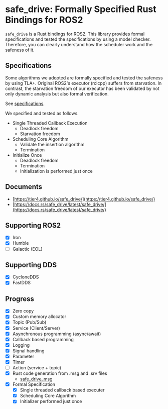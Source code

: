 # safe_drive: Formally Specified Rust Bindings for ROS2

`safe_drive` is a Rust bindings for ROS2.
This library provides formal specifications and tested the specifications by using a model checker.
Therefore, you can clearly understand how the scheduler work and the safeness of it.

## Specifications

Some algorithms we adopted are formally specified and tested the safeness by using TLA+.
Original ROS2's executor (rclcpp) suffers from starvation.
In contrast, the starvation freedom of our executor has been validated by not only dynamic analysis but also
formal verification.

See [specifications](https://github.com/tier4/safe_drive/tree/main/specifications).

We specified and tested as follows.

- Single Threaded Callback Execution
  - Deadlock freedom
  - Starvation freedom
- Scheduling Core Algorithm
  - Validate the insertion algorithm
  - Termination
- Initialize Once
  - Deadlock freedom
  - Termination
  - Initialization is performed just once

## Documents

- [https://tier4.github.io/safe_drive/](https://tier4.github.io/safe_drive/)
- [https://docs.rs/safe_drive/latest/safe_drive/](https://docs.rs/safe_drive/latest/safe_drive/)

## Supporting ROS2

- [x] Iron
- [x] Humble
- [ ] Galactic (EOL)

## Supporting DDS

- [x] CycloneDDS
- [x] FastDDS

## Progress

- [x] Zero copy
- [x] Custom memory allocator
- [x] Topic (Pub/Sub)
- [x] Service (Client/Server)
- [x] Asynchronous programming (async/await)
- [x] Callback based programming
- [x] Logging
- [x] Signal handling
- [x] Parameter
- [x] Timer
- [ ] Action (service + topic)
- [x] Rust code generation from .msg and .srv files
  - [safe_drive_msg](https://github.com/tier4/safe_drive_msg)
- [x] Formal Specification
  - [x] Single threaded callback based executer
  - [x] Scheduling Core Algorithm
  - [x] Initializer performed just once
